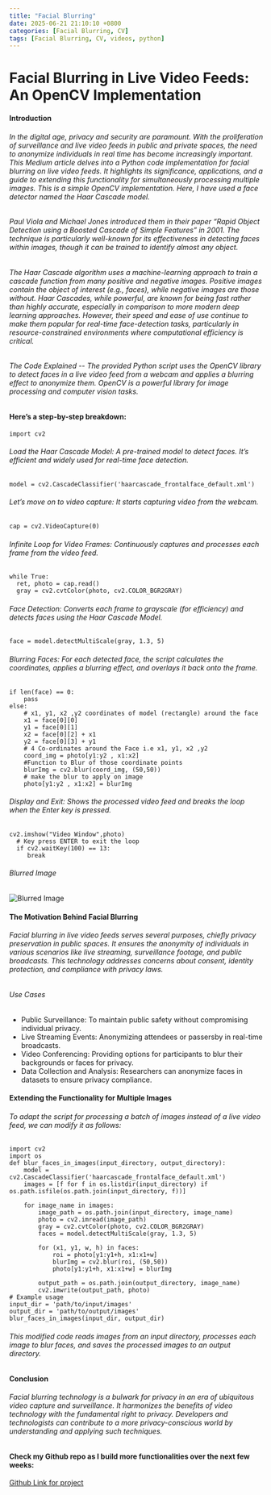 ```yaml
---
title: "Facial Blurring"
date: 2025-06-21 21:10:10 +0800
categories: [Facial Blurring, CV]
tags: [Facial Blurring, CV, videos, python]
---
```


# Facial Blurring in Live Video Feeds: An OpenCV Implementation

#### Introduction
###### In the digital age, privacy and security are paramount. With the proliferation of surveillance and live video feeds in public and private spaces, the need to anonymize individuals in real time has become increasingly important. This Medium article delves into a Python code implementation for facial blurring on live video feeds. It highlights its significance, applications, and a guide to extending this functionality for simultaneously processing multiple images. This is a simple OpenCV implementation. Here, I have used a face detector named the Haar Cascade model.

###### Paul Viola and Michael Jones introduced them in their paper “Rapid Object Detection using a Boosted Cascade of Simple Features” in 2001. The technique is particularly well-known for its effectiveness in detecting faces within images, though it can be trained to identify almost any object.

###### The Haar Cascade algorithm uses a machine-learning approach to train a cascade function from many positive and negative images. Positive images contain the object of interest (e.g., faces), while negative images are those without. Haar Cascades, while powerful, are known for being fast rather than highly accurate, especially in comparison to more modern deep learning approaches. However, their speed and ease of use continue to make them popular for real-time face-detection tasks, particularly in resource-constrained environments where computational efficiency is critical.

###### The Code Explained -- The provided Python script uses the OpenCV library to detect faces in a live video feed from a webcam and applies a blurring effect to anonymize them. OpenCV is a powerful library for image processing and computer vision tasks.

#### Here’s a step-by-step breakdown:

```
import cv2
```
###### Load the Haar Cascade Model: A pre-trained model to detect faces. It’s efficient and widely used for real-time face detection.
```
model = cv2.CascadeClassifier('haarcascade_frontalface_default.xml')
```
###### Let’s move on to video capture: It starts capturing video from the webcam.
```
cap = cv2.VideoCapture(0)
```
###### Infinite Loop for Video Frames: Continuously captures and processes each frame from the video feed.
```
while True:     
  ret, photo = cap.read()     
  gray = cv2.cvtColor(photo, cv2.COLOR_BGR2GRAY)
```
###### Face Detection: Converts each frame to grayscale (for efficiency) and detects faces using the Haar Cascade Model.
```
face = model.detectMultiScale(gray, 1.3, 5)
```
###### Blurring Faces: For each detected face, the script calculates the coordinates, applies a blurring effect, and overlays it back onto the frame.
```
if len(face) == 0:
    pass
else:
    # x1, y1, x2 ,y2 coordinates of model (rectangle) around the face
    x1 = face[0][0]
    y1 = face[0][1]
    x2 = face[0][2] + x1
    y2 = face[0][3] + y1 
    # 4 Co-ordinates around the Face i.e x1, y1, x2 ,y2
    coord_img = photo[y1:y2 , x1:x2]
    #Function to Blur of those coordinate points
    blurImg = cv2.blur(coord_img, (50,50))
    # make the blur to apply on image
    photo[y1:y2 , x1:x2] = blurImg
```
###### Display and Exit: Shows the processed video feed and breaks the loop when the Enter key is pressed.
```
cv2.imshow("Video Window",photo)
  # Key press ENTER to exit the loop
  if cv2.waitKey(100) == 13:
     break
```
###### Blurred Image
![Blurred Image](https://miro.medium.com/v2/resize:fit:640/format:webp/1*wD64e9-LWZiVK0xDBmzqBQ.png)

#### The Motivation Behind Facial Blurring
###### Facial blurring in live video feeds serves several purposes, chiefly privacy preservation in public spaces. It ensures the anonymity of individuals in various scenarios like live streaming, surveillance footage, and public broadcasts. This technology addresses concerns about consent, identity protection, and compliance with privacy laws.

###### Use Cases
- Public Surveillance: To maintain public safety without compromising individual privacy.
- Live Streaming Events: Anonymizing attendees or passersby in real-time broadcasts.
- Video Conferencing: Providing options for participants to blur their backgrounds or faces for privacy.
- Data Collection and Analysis: Researchers can anonymize faces in datasets to ensure privacy compliance.

#### Extending the Functionality for Multiple Images
###### To adapt the script for processing a batch of images instead of a live video feed, we can modify it as follows:

```
import cv2
import os
def blur_faces_in_images(input_directory, output_directory):
    model = cv2.CascadeClassifier('haarcascade_frontalface_default.xml')
    images = [f for f in os.listdir(input_directory) if os.path.isfile(os.path.join(input_directory, f))]
    
    for image_name in images:
        image_path = os.path.join(input_directory, image_name)
        photo = cv2.imread(image_path)
        gray = cv2.cvtColor(photo, cv2.COLOR_BGR2GRAY)
        faces = model.detectMultiScale(gray, 1.3, 5)
        
        for (x1, y1, w, h) in faces:
            roi = photo[y1:y1+h, x1:x1+w]
            blurImg = cv2.blur(roi, (50,50))
            photo[y1:y1+h, x1:x1+w] = blurImg
        
        output_path = os.path.join(output_directory, image_name)
        cv2.imwrite(output_path, photo)
# Example usage
input_dir = 'path/to/input/images'
output_dir = 'path/to/output/images'
blur_faces_in_images(input_dir, output_dir)
```

###### This modified code reads images from an input directory, processes each image to blur faces, and saves the processed images to an output directory.

#### Conclusion
###### Facial blurring technology is a bulwark for privacy in an era of ubiquitous video capture and surveillance. It harmonizes the benefits of video technology with the fundamental right to privacy. Developers and technologists can contribute to a more privacy-conscious world by understanding and applying such techniques.

#### Check my Github repo as I build more functionalities over the next few weeks: 
[Github Link for project](https://github.com/AmartyaCSB/FaceRecognizer)
